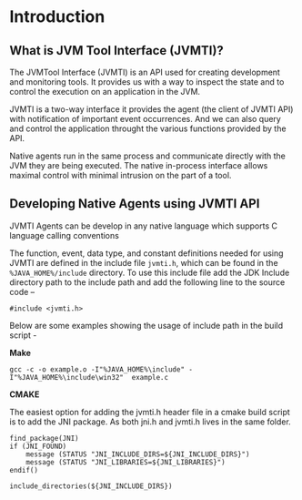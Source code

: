 # Introduction

## What is JVM Tool Interface \(JVMTI\)?

The JVMTool Interface \(JVMTI\) is an API used for creating development and monitoring tools. It provides us with a way to inspect the state and to control the execution on an application in the JVM.

JVMTI is a two-way interface it provides the agent \(the client of JVMTI API\) with notification of important event occurrences. And we can also query and control the application throught the various functions provided by the API.

Native agents run in the same process and communicate directly with the JVM they are being executed. The native in-process interface allows maximal control with minimal intrusion on the part of a tool.

## Developing Native Agents using JVMTI API

JVMTI Agents can be develop in any native language which supports C language calling conventions

The function, event, data type, and constant definitions needed for using JVMTI are defined in the include file `jvmti.h`, which can be found in the `%JAVA_HOME%/include` directory. To use this include file add the JDK Include directory path to the include path and add the following line to the source code –

`#include <jvmti.h>`

Below are some examples showing the usage of include path in the build script -

**Make**

```
gcc -c -o example.o -I"%JAVA_HOME%\include" -I"%JAVA_HOME%\include\win32"  example.c
```

**CMAKE**

The easiest option for adding the jvmti.h header file in a cmake build script is to add the JNI package. As both jni.h and jvmti.h lives in the same folder.

```
find_package(JNI)
if (JNI_FOUND)
    message (STATUS "JNI_INCLUDE_DIRS=${JNI_INCLUDE_DIRS}")
    message (STATUS "JNI_LIBRARIES=${JNI_LIBRARIES}")
endif()

include_directories(${JNI_INCLUDE_DIRS})
```





